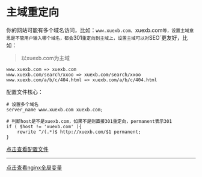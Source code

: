 # 主域重定向

你的网站可能有多个域名访问，比如：`www.xuexb.com、`xuexb.com`等，设置主域意思是不管用户输入哪个域名，都会`301`重定向到主域上，设置主域可以对`SEO`更友好，比如：

> 以xuexb.com为主域

```
www.xuexb.com => xuexb.com
www.xuexb.com/search/xxoo => xuexb.com/search/xxoo
www.xuexb.com/a/b/c/404.html => xuexb.com/a/b/c/404.html
```

配置文件核心：

```
# 设置多个域名
server_name www.xuexb.com xuexb.com;

# 判断host是不是xuexb.com，如果不是则直接301重定向，permanent表示301
if ( $host != 'xuexb.com' ){
    rewrite ^/(.*)$ http://xuexb.com/$1 permanent;
}
```

[点击查看配置文件](../conf/www.xuexb.com.conf)

---

[点击查看nginx全局变量](http://www.nginx.cn/273.html)